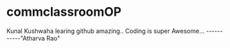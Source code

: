 # commclassroomOP

Kunal Kushwaha learing github amazing..
Coding is super Awesome...             -----------"Atharva Rao"
